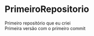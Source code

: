 # PrimeiroRepositorio
 Primeiro repositório que eu criei
 <br>
 Primeira versão com o primeiro commit
